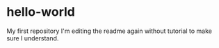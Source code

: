 # hello-world
My first repository
I'm editing the readme again without tutorial to make sure I understand.
